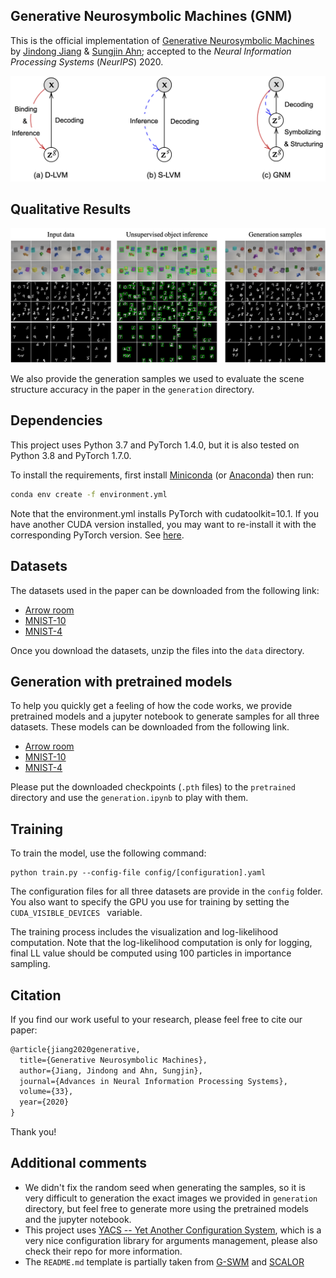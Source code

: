 ## Generative Neurosymbolic Machines (GNM)

This is the official implementation of [Generative Neurosymbolic Machines](https://arxiv.org/abs/2010.12152) by [Jindong Jiang](https://www.jindongjiang.me) & [Sungjin Ahn](https://sungjinahn.com/); accepted to the *Neural Information Processing Systems* (*NeurIPS*) 2020.

![GNM](./figures/gnm.png)

## Qualitative Results

![qualitative_results](./figures/results.png)

We also provide the generation samples we used to evaluate the scene structure accuracy in the paper in the `generation` directory.


## Dependencies

This project uses Python 3.7 and PyTorch 1.4.0, but it is also tested on Python 3.8 and PyTorch 1.7.0. 

To install the requirements, first install [Miniconda](https://docs.conda.io/en/latest/miniconda.html) (or [Anaconda](https://www.anaconda.com/products/individual)) then run:

```bash
conda env create -f environment.yml
```

Note that the environment.yml installs PyTorch with cudatoolkit=10.1. If you have another CUDA version installed, you may want to re-install it with the corresponding PyTorch version. See [here](https://pytorch.org).

## Datasets

The datasets used in the paper can be downloaded from the following link:

* [Arrow room](https://bit.ly/2IuTlOM)
* [MNIST-10](https://bit.ly/3ou2juQ)
* [MNIST-4](https://bit.ly/2VRG4D0)

Once you download the datasets, unzip the files into the `data` directory.

## Generation with pretrained models

To help you quickly get a feeling of how the code works, we provide pretrained models and a jupyter notebook to generate samples for all three datasets. These models can be downloaded from the following link. 

* [Arrow room](https://bit.ly/36TkBQl)
* [MNIST-10](https://bit.ly/349pbs3)
* [MNIST-4](https://bit.ly/3lR5YkF)

Please put the downloaded checkpoints (`.pth` files) to the `pretrained` directory and use the `generation.ipynb` to play with them.


## Training

To train the model, use the following command:

```
python train.py --config-file config/[configuration].yaml
```

The configuration files for all three datasets are provide in the `config` folder. You also want to specify the GPU you use for training by setting the `CUDA_VISIBLE_DEVICES ` variable.

The training process includes the visualization and log-likelihood computation. Note that the log-likelihood computation is only for logging, final LL value should be computed using 100 particles in importance sampling.

## Citation

If you find our work useful to your research, please feel free to cite our paper:

```latex
@article{jiang2020generative,
  title={Generative Neurosymbolic Machines},
  author={Jiang, Jindong and Ahn, Sungjin},
  journal={Advances in Neural Information Processing Systems},
  volume={33},
  year={2020}
}
```

Thank you!

## Additional comments

* We didn't fix the random seed when generating the samples, so it is very difficult to generation the exact images we provided in `generation` directory, but feel free to generate more using the pretrained models and the jupyter notebook.
* This project uses [YACS -- Yet Another Configuration System](https://github.com/rbgirshick/yacs), which is a very nice configuration library for arguments management, please also check their repo for more information.
* The `README.md` template is partially taken from [G-SWM](https://github.com/zhixuan-lin/G-SWM) and [SCALOR](https://github.com/JindongJiang/SCALOR)